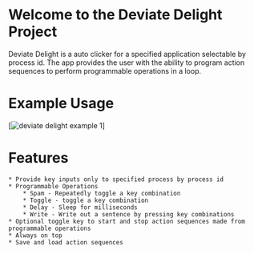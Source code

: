 Welcome to the Deviate Delight Project
==============================

Deviate Delight is a auto clicker for a specified application selectable by process id.
The app provides the user with the ability to program action sequences to perform programmable operations in a loop.

Example Usage
==============
[![deviate delight example 1][]]

Features
=================
    * Provide key inputs only to specified process by process id
    * Programmable Operations
        * Spam - Repeatedly toggle a key combination
        * Toggle - toggle a key combination
        * Delay - Sleep for milliseconds
        * Write - Write out a sentence by pressing key combinations
    * Optional toggle key to start and stop action sequences made from programmable operations
    * Always on top
    * Save and load action sequences

<!-- Pictures -->

[deviate delight example 1]:
    pics/Example1.png
    "Example 1"
